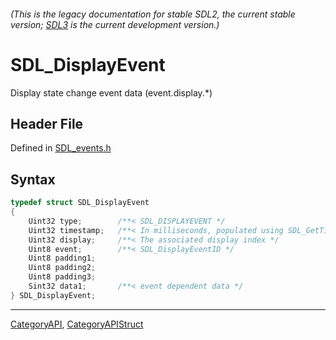 ###### (This is the legacy documentation for stable SDL2, the current stable version; [SDL3](https://wiki.libsdl.org/SDL3/) is the current development version.)
# SDL_DisplayEvent

Display state change event data (event.display.*)

## Header File

Defined in [SDL_events.h](https://github.com/libsdl-org/SDL/blob/SDL2/include/SDL_events.h)

## Syntax

```c
typedef struct SDL_DisplayEvent
{
    Uint32 type;        /**< SDL_DISPLAYEVENT */
    Uint32 timestamp;   /**< In milliseconds, populated using SDL_GetTicks() */
    Uint32 display;     /**< The associated display index */
    Uint8 event;        /**< SDL_DisplayEventID */
    Uint8 padding1;
    Uint8 padding2;
    Uint8 padding3;
    Sint32 data1;       /**< event dependent data */
} SDL_DisplayEvent;
```

----
[CategoryAPI](CategoryAPI), [CategoryAPIStruct](CategoryAPIStruct)

